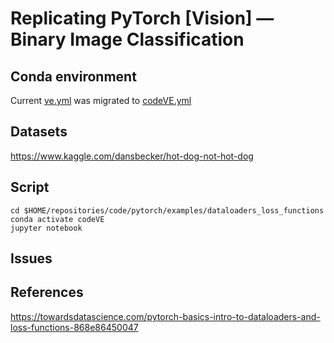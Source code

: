 # Replicating PyTorch [Vision] — Binary Image Classification

## Conda environment 
Current [ve.yml](../../conda-virtual-environment/ve.yml) was migrated to [codeVE.yml](../../../conda/create-virtual-environments/codeVE.yml)

## Datasets
https://www.kaggle.com/dansbecker/hot-dog-not-hot-dog 

## Script 
```
cd $HOME/repositories/code/pytorch/examples/dataloaders_loss_functions
conda activate codeVE
jupyter notebook
```

## Issues

## References
https://towardsdatascience.com/pytorch-basics-intro-to-dataloaders-and-loss-functions-868e86450047  
